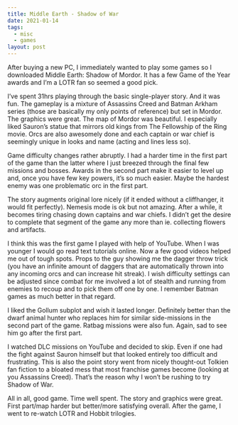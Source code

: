 ```yaml
---
title: Middle Earth - Shadow of War
date: 2021-01-14
tags:
  - misc
  - games
layout: post
---
```


After buying a new PC, I immediately wanted to play some games so I downloaded Middle Earth: Shadow of Mordor. It has a few Game of the Year awards and I’m a LOTR fan so seemed a good pick.

I’ve spent 31hrs playing through the basic single-player story. And it was fun. The gameplay is a mixture of Assassins Creed and Batman Arkham series (those are basically my only points of reference) but set in Mordor. The graphics were great. The map of Mordor was beautiful. I especially liked Sauron’s statue that mirrors old kings from The Fellowship of the Ring movie. Orcs are also awesomely done and each captain or war chief is seemingly unique in looks and name (acting and lines less so).

Game difficulty changes rather abruptly. I had a harder time in the first part of the game than the latter where I just breezed through the final few missions and bosses. Awards in the second part make it easier to level up and, once you have few key powers, it’s so much easier. Maybe the hardest enemy was one problematic orc in the first part.

The story augments original lore nicely (if it ended without a cliffhanger, it would fit perfectly). Nemesis mode is ok but not amazing. After a while, it becomes tiring chasing down captains and war chiefs. I didn’t get the desire to complete that segment of the game any more than ie. collecting flowers and artifacts.

I think this was the first game I played with help of YouTube. When I was younger I would go read text tutorials online. Now a few good videos helped me out of tough spots. Props to the guy showing me the dagger throw trick (you have an infinite amount of daggers that are automatically thrown into any incoming orcs and can increase hit streak). I wish difficulty settings can be adjusted since combat for me involved a lot of stealth and running from enemies to recoup and to pick them off one by one. I remember Batman games as much better in that regard.

I liked the Gollum subplot and wish it lasted longer. Definitely better than the dwarf animal hunter who replaces him for similar side-missions in the second part of the game. Ratbag missions were also fun. Again, sad to see him go after the first part.

I watched DLC missions on YouTube and decided to skip. Even if one had the fight against Sauron himself but that looked entirely too difficult and frustrating. This is also the point story went from nicely thought-out Tolkien fan fiction to a bloated mess that most franchise games become (looking at you Assassins Creed). That’s the reason why I won’t be rushing to try Shadow of War.

All in all, good game. Time well spent. The story and graphics were great. First part/map harder but better/more satisfying overall. After the game, I went to re-watch LOTR and Hobbit trilogies.
